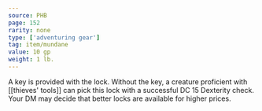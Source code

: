 ```yaml
---
source: PHB
page: 152
rarity: none
type: ['adventuring gear']
tag: item/mundane
value: 10 gp
weight: 1 lb.
---
```


A key is provided with the lock. Without the key, a creature proficient with [[thieves' tools]] can pick this lock with a successful DC 15 Dexterity check. Your DM may decide that better locks are available for higher prices.

